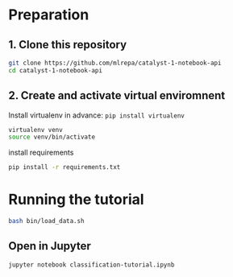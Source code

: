 # Preparation
## 1. Clone this repository
```bash
git clone https://github.com/mlrepa/catalyst-1-notebook-api
cd catalyst-1-notebook-api
```

## 2. Create and activate virtual enviromnent
Install virtualenv in advance: ```pip install virtualenv```

```bash
virtualenv venv
source venv/bin/activate
```

install requirements
```bash
pip install -r requirements.txt
```

# Running the tutorial
```bash
bash bin/load_data.sh
```

## Open in Jupyter
```bash
jupyter notebook classification-tutorial.ipynb
```
